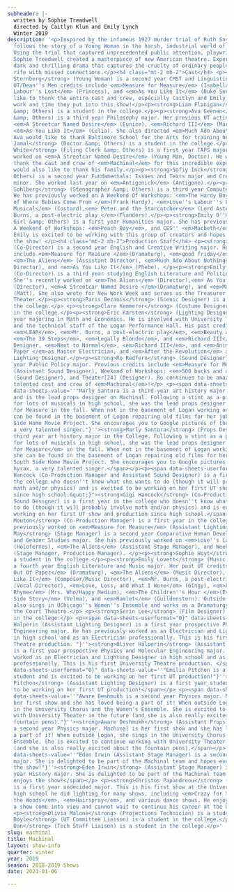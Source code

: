 ```yaml
---
subheader: |-
  written by Sophie Treadwell
  directed by Caitlyn Klum and Emily Lynch
  Winter 2019
description: '<p>Inspired by the infamous 1927 murder trial of Ruth Snyder, Machinal
  follows the story of a Young Woman in the harsh, industrial world of the 1920s.
  Using the trial that captured unprecedented public attention, playwright and journalist
  Sophie Treadwell created a masterpiece of new American theatre. Experience this
  dark and thrilling drama that captures the cruelty of ordinary people in a world
  rife with missed connections.</p><h4 class="mt-2 mb-2">Cast</h4> <p><strong>Sabrina
  Sternberg</strong> (Young Woman) is a second year CMST and Linguistics major. Previous
  UT/Dean''s Men credits include <em>Measure for Measure</em> (Isabella), <em>Love''s
  Labour''s Lost</em> (Princess), and <em>As You Like It</em> (Duke Senior). She''d
  like to thank the entire cast and crew, especially Caitlyn and Emily, for the incredible
  work and time they put into this show!</p><p><strong>Liam Flanigan</strong> (Husband
  &amp; Others) is a student in the college.</p><p><strong>Ava Geenen</strong> (Lover
  &amp; Others) is a third year Philosophy major. Her previous UT acting credits include
  <em>A Streetcar Named Desire</em> (Eunice), <em>Richard III</em> (Margaret), and
  <em>As You Like It</em> (Celia). She also directed <em>Much Ado About Nothing</em>.
  Ava would like to thank Baltimore School for the Arts for training her in theater. </p><p><strong>Zakir
  Jamal</strong> (Doctor &amp; Others) is a student in the college.</p><p><strong>Jonathan
  White</strong> (Filing Clerk &amp; Others) is a first year TAPS major. He has previously
  worked on <em>A Streetcar Named Desire</em> (Young Man, Doctor). He would like to
  thank the cast and crew of <em>Machinal</em> for this incredible experience. He
  would also like to thank his family.</p><p><strong>Sofiy Inck</strong> (Mother &amp;
  Others) is a second year Fundamentals: Issues and Texts major and Creative Writing
  minor. She worked last year on <em>Antigonick</em> (Antigone).</p><p><strong>Emil
  Sohlberg</strong> (Stenographer &amp; Others) is a third year Computer Science major.
  He has previously worked on A Weekend Of Workshops: <em>The Hardy Boys and the Mystery
  of Where Babies Come From </em>(Frank Hardy), <em>Love''s Labour''s Lost: A New
  Musical</em> (Costard),<em> Peter and the Starcatcher</em> (Lord Aster), and <em>Mr.
  Burns, a post-electric play </em>(Flanders).</p><p><strong>Emily O''Heir </strong>(Telephone
  Girl &amp; Others) is a first year Humanities major. She has previously worked on
  A Weekend of Workshops: <em>Peach Boy</em>, and CES'' <em>Macbeth</em> (Banquo).
  Emily is excited to be working with this group of creators and hopes that you enjoy
  the show! </p><h4 class="mt-2 mb-2">Production Staff</h4> <p><strong>Caitlyn Klum</strong>
  (Co-Director) is a second year English and Creative Writing major. Her UT credits
  include <em>Measure for Measure </em>(Dramaturg), <em>good friday</em> (Dramaturg),
  <em>The Aliens</em> (Assistant Director), <em>Much Ado About Nothing</em> (Assistant
  Director), and <em>As You Like It</em> (Phebe). </p><p><strong>Emily Lynch</strong>
  (Co-Director) is a third year studying English Literature and Political Science.
  She''s recently worked on <em>The Aliens</em> (Director),<em> As You Like It</em>
  (Director), <em>A Streetcar Named Desire </em>(Dramaturg), and <em>Matt and Ben</em>
  (Matt). She also wrote for New Work Week and serves as the Treasurer of University
  Theater.</p><p><strong>Paris Bezanis</strong> (Scenic Designer) is a student in
  the college.</p> <p><strong>Clare Kemmerer</strong> (Costume Designer) is a student
  in the college.</p><p><strong>Eric Karsten</strong> (Lighting Designer) is a third
  year majoring in Math and Economics. He is involved with University Theater, Oeconomica,
  and the technical staff of the Logan Performance Hall. His past credits include:
  <em>LEAR</em>, <em>Mr. Burns, a post-electric play</em>, <em>Beauty and the Beast</em>,
  <em>The 39 Steps</em>, <em>Legally Blonde</em>, and <em>Richard III</em> as Lighting
  Designer, <em>Next to Normal</em>, <em>Richard III</em>, and <em>Animals Out Of
  Paper </em>as Master Electrician, and <em>After the Revolution</em> as Assistant
  Lighting Designer.</p><p><strong>Ro Redfern</strong> (Sound Designer) is a first
  year Public Policy major. Previous credits include <em>Measure for Measure</em>
  (Assistant Sound Designer), Weekend of Workshops: <em>500 bucks and a pack of smokes</em>
  (Sound Designer), and Theater[24] (Designer). Ro continues to be amazed by the incredibly
  talented cast and crew of <em>Machinal</em>!</p> <p><span data-sheets-userformat="0}"
  data-sheets-value=''"Marly Santora is a third-year art history major in the College,
  and is the lead props designer on Machinal. Following a stint as a pit violinist
  for lots of musicals in high school, she was the lead props designer on Measure
  for Measure in the fall. When not in the basement of Logan working on props, she
  can be found in the basement of Logan repairing old films for her job with the South
  Side Home Movie Project. She encourages you to Google pictures of the rock hyrax,
  a very talented singer."}''><strong>Marly Santora</strong> (Props Designer) is a
  third year art history major in the College. Following a stint as a pit violinist
  for lots of musicals in high school, she was the lead props designer on <em>Measure
  for Measure</em> in the fall. When not in the basement of Logan working on props,
  she can be found in the basement of Logan repairing old films for her job with the
  South Side Home Movie Project. She encourages you to Google pictures of the rock
  hyrax, a very talented singer.</span></p><p><span data-sheets-userformat="0}" data-sheets-value="&quot;Gigi
  Hancock (Co-Production Manager and Assistant Sound Designer) is a first year in
  the college who doesn''t know what she wants to do (though it will probably involve
  math and/or physics) and is excited to be working on her first UT show and production
  since high school.&quot;}"><strong>Gigi Hancock</strong> (Co-Production Manager/Assistant
  Sound Designer) is a first year in the college who doesn''t know what she wants
  to do (though it will probably involve math and/or physics) and is excited to be
  working on her first UT show and production since high school.</span></p><p><strong>Mary
  Mouton</strong> (Co-Production Manager) is a first year in the college. She has
  previously worked on <em>Measure for Measure</em> (Assistant Lighting Designer).</p><p><strong>Alice
  May</strong> (Stage Manager) is a second year Comparative Human Development, English,
  and Gender Studies major. She has previously worked on <em>Love''s Labour''s Lost</em>
  (Holofernes), <em>The Aliens</em> (Assistant Stage Manager), and Weekend of Workshops
  (Stage Manager, Production Manager). </p><p><strong>Sophie Hoyt</strong> (Dramaturg) is
  a student in the college.</p><p><strong>Emily Lovett</strong> (Music Director) is
  a fourth year English Literature and Music major. Her past UT credits include <em>Animals
  Out Of Paper</em> (Dramaturg), <em>The Aliens</em> (Music Director), <em>As You
  Like It</em> (Composer/Music Director), <em>Mr. Burns, a post-electric play</em>
  (Vocal Director), <em>Love, Loss, and What I Wore</em> (Gingy), <em>A Twinklin''
  Rhyme</em> (Mrs. Who/Happy Medium), <em>The Children''s Hour </em>(Evelyn), <em>West
  Side Story</em> (Velma), and <em>Hamlet</em> (Guildenstern). Outside of UT, she
  also sings in UChicago''s Women''s Ensemble and works as a Dramaturgy Intern at
  the Court Theatre.</p> <p><strong>Serin Lee</strong> (Film Designer) is a student
  in the college.</p> <p><span data-sheets-userformat="0}" data-sheets-value=''"Oliver
  Halperin (Assistant Lighting Designer) is a first year prospective Physics and Molecular
  Engineering major. He has previously worked as an Electrician and Lighting Designer
  in high school and as an Electrician professionally. This is his first University
  Theatre production. "}''><strong>Oliver Halperin</strong> (Assistant Lighting Designer)
  is a first year prospective Physics and Molecular Engineering major. He has previously
  worked as an Electrician and Lighting Designer in high school and as an Electrician
  professionally. This is his first University Theatre production. </span></p><p><span
  data-sheets-userformat="0}" data-sheets-value=''"Emilia Pitchon is a first year
  student and is excited to be working on her first UT production!"}''><strong>Emilia
  Pitchon</strong> (Assistant Lighting Designer) is a first year student and is excited
  to be working on her first UT production!</span></p> <p><span data-sheets-userformat="0}"
  data-sheets-value=''"Aware Deshmukh is a second year Physics major. Machinal is
  her first show and she has loved being a part of it! When outside Logan, she sings
  in the University Chorus and the Women’s Ensemble. She is excited to continue working
  with University Theater in the future (and she is also really excited about the
  fountain pens)."}''><strong>Aware Deshmukh</strong> (Assistant Props Designer) is
  a second year Physics major. Machinal is her first show and she has loved being
  a part of it! When outside Logan, she sings in the University Chorus and the Women’s
  Ensemble. She is excited to continue working with University Theater in the future
  (and she is also really excited about the fountain pens).</span></p> <p><span data-sheets-userformat="0}"
  data-sheets-value=''"Eden Irwin (Assistant Stage Manager) is a second year History
  major. She is delighted to be part of the Machinal team and hopes everyone enjoys
  the show!"}''><strong>Eden Irwin</strong> (Assistant Stage Manager) is a second
  year History major. She is delighted to be part of the Machinal team and hopes everyone
  enjoys the show!</span></p> <p><strong>Christos Papandreou</strong> (Master Electrician)
  is a first year undecided major. This is his first show at the University but in
  high school he did lighting for many shows, including <em>Crazy for You</em>, <em>Into
  the Woods</em>, <em>Hairspray</em>, and various dance shows. He enjoys watching
  a show come into view and cannot wait to continue his career at the University!</p>
  <p><strong>Olivia Malone</strong> (Projections Technician) is a student in the college.</p><p><strong>Patrick
  Doyle</strong> (UT Committee Liaison) is a student in the college.</p><p><strong>Fred
  Dan</strong> (Tech Staff Liaison) is a student in the college.</p>'
slug: machinal
title: Machinal
layout: show-info
quarter: winter
year: 2019
season: 2018-2019 Shows
date: 2021-01-06

---
```

